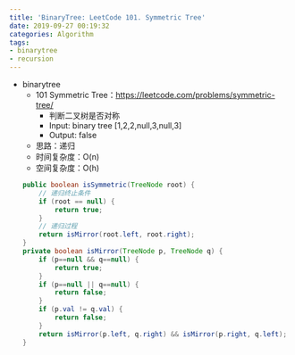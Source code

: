 ```yaml
---
title: 'BinaryTree: LeetCode 101. Symmetric Tree'
date: 2019-09-27 00:19:32
categories: Algorithm
tags: 
- binarytree
- recursion
---
```


- binarytree
    - 101 Symmetric Tree：https://leetcode.com/problems/symmetric-tree/
        - 判断二叉树是否对称
        - Input: binary tree [1,2,2,null,3,null,3]
        - Output: false
        <!-- more -->
    - 思路：递归
    - 时间复杂度：O(n)
    - 空间复杂度：O(h)
    ```java
    public boolean isSymmetric(TreeNode root) {
        // 递归终止条件
        if (root == null) {
            return true;
        }
        // 递归过程
        return isMirror(root.left, root.right);
    }
    private boolean isMirror(TreeNode p, TreeNode q) {
        if (p==null && q==null) {
            return true;
        }
        if (p==null || q==null) {
            return false;
        }
        if (p.val != q.val) {
            return false;
        }
        return isMirror(p.left, q.right) && isMirror(p.right, q.left);
    }
    ```
